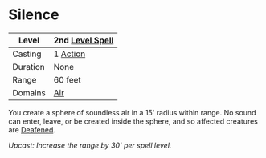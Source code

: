 # Silence

| Level    | 2nd [Level Spell](../../../Spell%20Level.md)                                           |
| -------- | --------------------------------------------------- |
| Casting  | 1 [Action](../../../../Game%20Procedures/Action.md) |
| Duration | None                                                |
| Range    | 60 feet                                             |
| Domains  | [Air](../../../Spell%20Domains/Air.md)              |

You create a sphere of soundless air in a 15' radius within range. No sound can enter, leave, or be created inside the sphere, and so affected creatures are [Deafened](../../../../Conditions/Deafened.md).

*Upcast: Increase the range by 30' per spell level.*